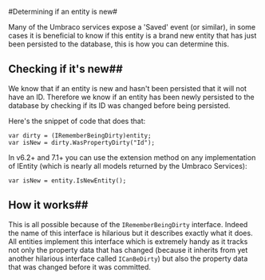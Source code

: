 #Determining if an entity is new#

Many of the Umbraco services expose a 'Saved' event (or similar), in some cases it is beneficial to know if this entity is a brand new entity that has just been persisted to the database, this is how you can determine this.

## Checking if it's new##

We know that if an entity is new and hasn't been persisted that it will not have an ID. Therefore we know if an entity has been newly persisted to the database by checking if its ID was changed before being persisted.

Here's the snippet of code that does that:

    var dirty = (IRememberBeingDirty)entity;
	var isNew = dirty.WasPropertyDirty("Id");

In v6.2+ and 7.1+ you can use the extension method on any implementation of IEntity (which is nearly all models returned by the Umbraco Services):

	var isNew = entity.IsNewEntity(); 

## How it works##

This is all possible because of the `IRememberBeingDirty` interface. Indeed the name of this interface is hilarious but it describes exactly what it does. All entities implement this interface which is extremely handy as it tracks not only the property data that has changed (because it inherits from yet another hilarious interface called `ICanBeDirty`) but also the property data that was changed before it was committed.
